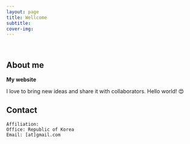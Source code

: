 ```yaml
---
layout: page
title: Wellcome
subtitle: 
cover-img: 
---
```


<br/>

## About me

**My website** 

I love to bring new ideas and share it with collaborators. Hello world! &#128525;

## Contact

```
Affiliation: 
Office: Republic of Korea
Email: [at]gmail.com
```
